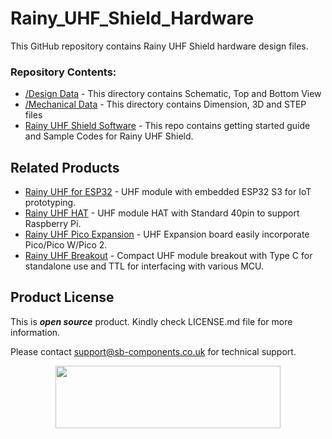 # Rainy_UHF_Shield_Hardware

This GitHub repository contains Rainy UHF Shield hardware design files. 

### Repository Contents:
  - [/Design Data](https://github.com/sbcshop/Rainy_UHF_Shield_Hardware/tree/main/Design%20Data) - This directory contains Schematic, Top and Bottom View
  - [/Mechanical Data](https://github.com/sbcshop/Rainy_UHF_Shield_Hardware/tree/main/Mechanical%20Data) - This directory contains Dimension, 3D and STEP files
  - [Rainy UHF Shield Software](https://github.com/sbcshop/Rainy_UHF_Shield_Software) - This repo contains getting started guide and Sample Codes for Rainy UHF Shield.

## Related Products
   * [Rainy UHF for ESP32](https://shop.sb-components.co.uk/products/rainyfi-uhf-for-esp32-complete-board-kit) - UHF module with embedded ESP32 S3 for IoT prototyping.
   * [Rainy UHF HAT](https://shop.sb-components.co.uk/products/rainy-uhf-pi-hat-complete-kit) - UHF module HAT with Standard 40pin to support Raspberry Pi.
   * [Rainy UHF Pico Expansion](https://shop.sb-components.co.uk/products/rainypi-uhf-based-on-pico-complete-kit) -  UHF Expansion board easily incorporate Pico/Pico W/Pico 2.
   * [Rainy UHF Breakout](https://shop.sb-components.co.uk/products/rainy-uhf-breakout-complete-ki) - Compact UHF module breakout with Type C for standalone use and TTL for interfacing with various MCU.

## Product License

This is ***open source*** product. Kindly check LICENSE.md file for more information.

Please contact support@sb-components.co.uk for technical support.
<p align="center">
  <img width="360" height="100" src="https://cdn.shopify.com/s/files/1/1217/2104/files/Logo_sb_component_3.png?v=1666086771&width=300">
</p>
